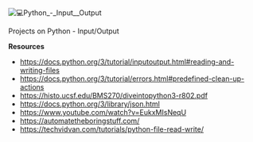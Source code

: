 ![💻Python_-_Input__Output](https://user-images.githubusercontent.com/110534527/211744159-70beb827-9ae4-4c8e-8d96-363808d34602.png)

Projects on Python - Input/Output

**Resources**
* https://docs.python.org/3/tutorial/inputoutput.html#reading-and-writing-files
* https://docs.python.org/3/tutorial/errors.html#predefined-clean-up-actions
* https://histo.ucsf.edu/BMS270/diveintopython3-r802.pdf
* https://docs.python.org/3/library/json.html
* https://www.youtube.com/watch?v=EukxMIsNeqU
* https://automatetheboringstuff.com/
* https://techvidvan.com/tutorials/python-file-read-write/
